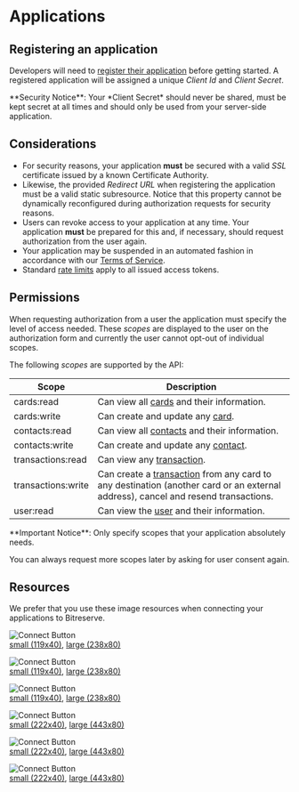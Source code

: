 # Applications

## Registering an application

Developers will need to [register their application](https://bitreserve.org/dashboard/profile/applications/developer/new) before getting started. A registered application will be assigned a unique *Client Id* and *Client Secret*.

<aside class="notice">
**Security Notice**: Your *Client Secret* should never be shared, must be kept secret at all times and should only be used from your server-side application.
</aside>

## Considerations

* For security reasons, your application **must** be secured with a valid *SSL* certificate issued by a known Certificate Authority.
* Likewise, the provided *Redirect URL* when registering the application must be a valid static subresource. Notice that this property cannot be dynamically reconfigured during authorization requests for security reasons.
* Users can revoke access to your application at any time. Your application **must** be prepared for this and, if necessary, should request authorization from the user again.
* Your application may be suspended in an automated fashion in accordance with our [Terms of Service](https://bitreserve.org/en/tos).
* Standard [rate limits](#rate-limits) apply to all issued access tokens.

## Permissions

When requesting authorization from a user the application must specify the level of access needed. These *scopes* are displayed to the user on the authorization form and currently the user cannot opt-out of individual scopes.

The following *scopes* are supported by the API:

Scope |  Description
--------- | -----------
cards:read | Can view all [cards](#card-object) and their information.
cards:write | Can create and update any [card](#card-object).
contacts:read | Can view all [contacts](#contact-object) and their information.
contacts:write | Can create and update any [contact](#contact-object).
transactions:read | Can view any [transaction](#transaction-object).
transactions:write | Can create a [transaction](#transaction-object) from any card to any destination (another card or an external address), cancel and resend transactions.
user:read | Can view the [user](#user-object) and their information.

<aside class="notice">
**Important Notice**: Only specify scopes that your application absolutely needs.

You can always request more scopes later by asking for user consent again.
</aside>

## Resources

We prefer that you use these image resources when connecting your applications to Bitreserve.

![Connect Button](/images/buttons/Bitreserve-connect-lightPurple@1x.png)<br>
[small (119x40)](/images/buttons/Bitreserve-connect-lightPurple@1x.png), [large (238x80)](/images/buttons/Bitreserve-connect-lightPurple@2x.png)

![Connect Button](/images/buttons/Bitreserve-connect-purple@1x.png)<br>
[small (119x40)](/images/buttons/Bitreserve-connect-purple@1x.png), [large (238x80)](/images/buttons/Bitreserve-connect-purple@2x.png)

![Connect Button](/images/buttons/Bitreserve-connect-white@1x.png)<br>
[small (119x40)](/images/buttons/Bitreserve-connect-white@1x.png), [large (238x80)](/images/buttons/Bitreserve-connect-white@2x.png)

![Connect Button](/images/buttons/Bitreserve-connect-with-lightPurple@1x.png)<br>
[small (222x40)](/images/buttons/Bitreserve-connect-with-lightPurple@1x.png), [large (443x80)](/images/buttons/Bitreserve-connect-with-lightPurple@2x.png)

![Connect Button](/images/buttons/Bitreserve-connect-with-purple@1x.png)<br>
[small (222x40)](/images/buttons/Bitreserve-connect-with-purple@1x.png), [large (443x80)](/images/buttons/Bitreserve-connect-with-purple@2x.png)

![Connect Button](/images/buttons/Bitreserve-connect-with-white@1x.png)<br>
[small (222x40)](/images/buttons/Bitreserve-connect-with-white@1x.png), [large (443x80)](/images/buttons/Bitreserve-connect-with-white@2x.png)
